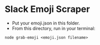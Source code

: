 # Slack Emoji Scraper

- Put your emoji.json in this folder.
- From this directory, run in your terminal:

```
node grab-emoji <emoji.json filename>
```
